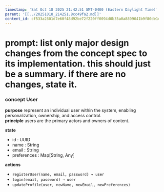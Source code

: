 ```yaml
---
timestamp: 'Sat Oct 18 2025 21:42:51 GMT-0400 (Eastern Daylight Time)'
parent: '[[../20251018_214251.8cc49fa2.md]]'
content_id: cf533a2801d7e60f48d92be72f220ff0094d0b35a0a8899041b9f80de1c2c97e
---
```


# prompt: list only major design changes from the concept spec to its implementation. this should just be a summary. if there are no changes, state it.

### concept User

**purpose** represent an individual user within the system, enabling personalization, ownership, and access control.\
**principle** users are the primary actors and owners of content.

**state**

* id : UUID
* name : String
* email : String
* preferences : Map\[String, Any]

**actions**

* `registerUser(name, email, password) → user`
* `login(email, password) → user`
* `updateProfile(user, newName, newEmail, newPreferences)`
